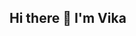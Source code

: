 ## Hi there 👋 I'm Vika
<!--
**Vivikills/Vivikills** is a ✨ _special_ ✨ repository because its `README.md` (this file) appears on your GitHub profile.
I'm a beginner analyst and here are my pet projects and study tasks

## 
- I'm a beginner analyst 
- 🌱 I’m currently learning ...
- 👯 I’m looking to collaborate on ...
- 🤔 I’m looking for help with ...
- 💬 Ask me about ...
- 📫 How to reach me: ...
- 😄 Pronouns: ...
- ⚡ Fun fact: ...
-->
